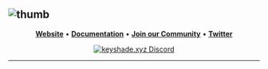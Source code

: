 
![thumb](https://github.com/keyshade-xyz/keyshade/assets/74916308/d3d00d59-a031-40bc-a17e-c57871cfd166)
 ---
<div align="left">

<p align="center">
    <a href="https://keyshade.xyz?ref=github" target="_blank"><b>Website</b></a> •
    <a href="" target="_blank"><b>Documentation</b></a> •
    <a href="https://discord.gg/m6TcpWBSdt" target="_blank"><b>Join our Community</b></a> • 
    <a href="" target="_blank"><b>Twitter</b></a>
</p>

<div align = "center">
    
[![keyshade.xyz Discord](https://dcbadge.vercel.app/api/server/m6TcpWBSdt)](https://discord.gg/m6TcpWBSdt)

</div>

---
